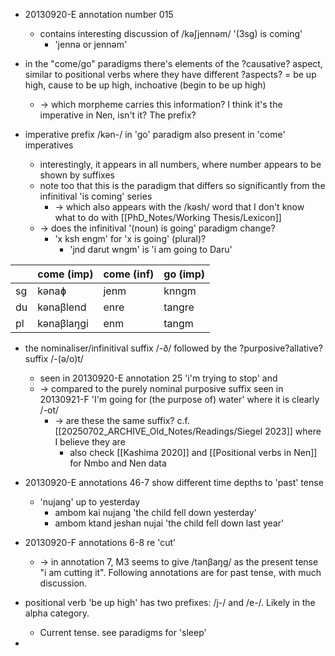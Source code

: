 - 20130920-E annotation number 015
	- contains interesting discussion of /kəʃjennəm/ '(3sg) is coming' 
		- 'jennə or jennəm'

- in the "come/go" paradigms there's elements of the ?causative? aspect, similar to positional verbs where they have different ?aspects? = be up high, cause to be up high, inchoative (begin to be up high)
	- -> which morpheme carries this information? I think it's the imperative in Nen, isn't it? The prefix?

- imperative prefix /kən-/ in 'go' paradigm also present in 'come' imperatives
	- interestingly, it appears in all numbers, where number appears to be shown by suffixes
	- note too that this is the paradigm that differs so significantly from the infinitival 'is coming' series
		- -> which also appears with the /kəsh/ word that I don't know what to do with [[PhD_Notes/Working Thesis/Lexicon]]
	- -> does the infinitival '(noun) is going' paradigm change?
		- 'x ksh engm' for 'x is going' (plural)?
			- 'jnd darut wngm' is 'i am going to Daru'

|     | come (imp) | come (inf) | go (imp) |
| --- | ---------- | ---------- | -------- |
| sg  | kənaɸ      | jenm       | knngm    |
| du  | kənaβlend  | enre       | tangre   |
| pl  | kənaβlaŋgi | enm        | tangm    |

- the nominaliser/infinitival suffix /-ð/ followed by the ?purposive?allative? suffix /-(ə/o)t/
	- seen in 20130920-E annotation 25 'i'm trying to stop' and 
	- -> compared to the purely nominal purposive suffix seen in 20130921-F 'I'm going for (the purpose of) water' where it is clearly /-ot/ 
		- -> are these the same suffix? c.f. [[20250702_ARCHIVE_Old_Notes/Readings/Siegel 2023]] where I believe they are
			- also check [[Kashima 2020]] and [[Positional verbs in Nen]] for Nmbo and Nen data

- 20130920-E annotations 46-7 show different time depths to 'past' tense
	- 'nujang' up to yesterday
		- ambom kai nujang 'the child fell down yesterday'
		- ambom ktand jeshan nujai 'the child fell down last year'

- 20130920-F annotations 6-8 re 'cut'
	- -> in annotation 7, M3 seems to give /tənβaŋg/ as the present tense "i am cutting it". Following annotations are for past tense, with much discussion. 


- positional verb 'be up high' has two prefixes: /j-/ and /e-/. Likely in the alpha category. 
	- Current tense. see paradigms for 'sleep'

- 